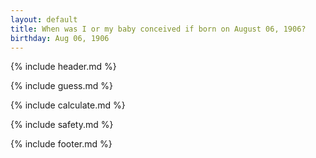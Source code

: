 ```yaml
---
layout: default
title: When was I or my baby conceived if born on August 06, 1906?
birthday: Aug 06, 1906
---
```


{% include header.md %}

{% include guess.md %}

{% include calculate.md %}

{% include safety.md %}

{% include footer.md %}



